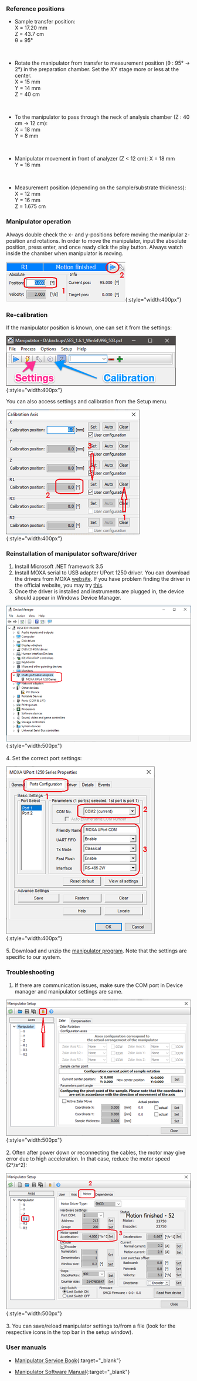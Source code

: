 ### Reference positions
- Sample transfer position: <br/>
X = 17.20 mm <br/>
Z = 43.7 cm <br/>
θ = 95° <br/>
<br/>

- Rotate the manipulator from transfer to measurement position (θ : 95° → 2°) in
the preparation chamber. Set the XY stage more or less at the center. <br/>
X = 15 mm <br/>
Y = 14 mm <br/>
Z = 40 cm <br/>
<br/>

- To the manipulator to pass through the neck of analysis chamber (Z : 40 cm →
12 cm):  <br/>
X = 18 mm <br/>
Y = 8 mm <br/>
<br/>

- Manipulator movement in front of analyzer (Z < 12 cm):
X = 18 mm <br/>
Y = 16 mm <br/>
<br/>

- Measurement position (depending on the sample/substrate thickness):
X = 12 mm <br/>
Y = 16 mm <br/>
Z = 1.675 cm <br/>

### Manipulator operation
Always double check the x- and y-positions before moving the manipular
z-position and rotations. In order to move the manipulator, input the absolute
position, press enter, and once ready click the play button. Always watch inside
the chamber when manipulator is moving.

![manipulator motion](./img/manipulator-motion.png){:style="width:400px"}

### Re-calibration
If the manipulator position is known, one can set it from the settings:

![manipulator main-window](./img/manipulator-main-window.png){:style="width:400px"}

You can also access settings and calibration from the Setup menu.

![manipulator calibration](./img/manipulator-calibration.png){:style="width:400px"}

### Reinstallation of manipulator software/driver
1. Install Microsoft .NET framework 3.5
2. Install MOXA serial to USB adapter UPort 1250 driver. You can download the
drivers from MOXA [website](
https://moxa.com/en/support/product-support/software-and-documentation?psid=114475).
If you have problem finding the driver in the official website, you may try
[this](http://pranabdas.github.io/drive/downloads/moxa-uport-1200-v3.1.zip).
3. Once the driver is installed and instruments are plugged in, the device
should appear in Windows Device Manager.

![device-manager](./img/device-manager.png){:style="width:500px"} <br/><br/>
4. Set the correct port settings:

![port-settings](./img/moxa-port-settings.png){:style="width:400px"} <br/><br/>
5. Download and unzip the [manipulator program](
http://pranabdas.github.io/drive/downloads/manipulator.zip). Note that the
settings are specific to our system.

### Troubleshooting
1. If there are communication issues, make sure the COM port in Device manager
and manipulator settings are same.

![manipulator-settings](./img/manipulator-settings.png){:style="width:500px"} <br/><br/>
2. Often after power down or reconnecting the cables, the motor may give error
due to high acceleration. In that case, reduce the motor speed (2°/s^2):

![motor-speed](./img/motor-speed.png){:style="width:500px"} <br/><br/>
3. You can save/reload manipulator settings to/from a file (look for the
respective icons in the top bar in the setup window).

### User manuals

- [Manipulator Service Book](https://file-storage.github.io/manuals/Manipulator-Service-Book.pdf){:target="_blank"}

- [Manipulator Software Manual](https://file-storage.github.io/manuals/Manual-Manipulator-v25.pdf){:target="_blank"}
